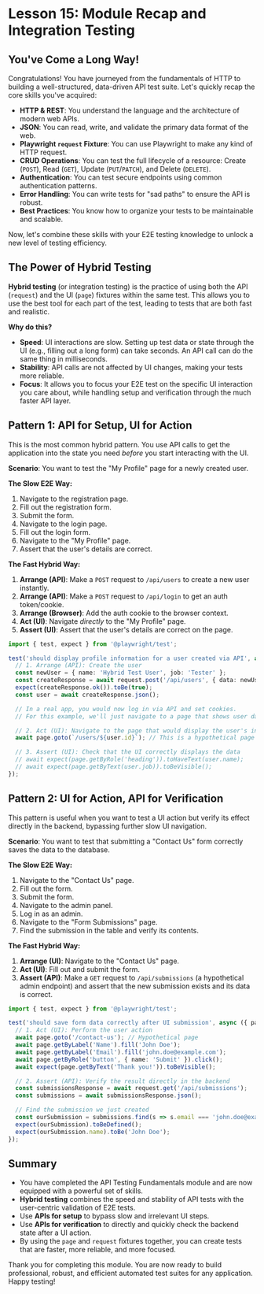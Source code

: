# Lesson 15: Module Recap and Integration Testing

## You've Come a Long Way!

Congratulations! You have journeyed from the fundamentals of HTTP to building a well-structured, data-driven API test suite. Let's quickly recap the core skills you've acquired:

-   **HTTP & REST**: You understand the language and the architecture of modern web APIs.
-   **JSON**: You can read, write, and validate the primary data format of the web.
-   **Playwright `request` Fixture**: You can use Playwright to make any kind of HTTP request.
-   **CRUD Operations**: You can test the full lifecycle of a resource: Create (`POST`), Read (`GET`), Update (`PUT`/`PATCH`), and Delete (`DELETE`).
-   **Authentication**: You can test secure endpoints using common authentication patterns.
-   **Error Handling**: You can write tests for "sad paths" to ensure the API is robust.
-   **Best Practices**: You know how to organize your tests to be maintainable and scalable.

Now, let's combine these skills with your E2E testing knowledge to unlock a new level of testing efficiency.

## The Power of Hybrid Testing

**Hybrid testing** (or integration testing) is the practice of using both the API (`request`) and the UI (`page`) fixtures within the same test. This allows you to use the best tool for each part of the test, leading to tests that are both fast and realistic.

**Why do this?**
-   **Speed**: UI interactions are slow. Setting up test data or state through the UI (e.g., filling out a long form) can take seconds. An API call can do the same thing in milliseconds.
-   **Stability**: API calls are not affected by UI changes, making your tests more reliable.
-   **Focus**: It allows you to focus your E2E test on the specific UI interaction you care about, while handling setup and verification through the much faster API layer.

## Pattern 1: API for Setup, UI for Action

This is the most common hybrid pattern. You use API calls to get the application into the state you need *before* you start interacting with the UI.

**Scenario**: You want to test the "My Profile" page for a newly created user.

**The Slow E2E Way:**
1.  Navigate to the registration page.
2.  Fill out the registration form.
3.  Submit the form.
4.  Navigate to the login page.
5.  Fill out the login form.
6.  Navigate to the "My Profile" page.
7.  Assert that the user's details are correct.

**The Fast Hybrid Way:**
1.  **Arrange (API)**: Make a `POST` request to `/api/users` to create a new user instantly.
2.  **Arrange (API)**: Make a `POST` request to `/api/login` to get an auth token/cookie.
3.  **Arrange (Browser)**: Add the auth cookie to the browser context.
4.  **Act (UI)**: Navigate *directly* to the "My Profile" page.
5.  **Assert (UI)**: Assert that the user's details are correct on the page.

```typescript
import { test, expect } from '@playwright/test';

test('should display profile information for a user created via API', async ({ page, request }) => {
  // 1. Arrange (API): Create the user
  const newUser = { name: 'Hybrid Test User', job: 'Tester' };
  const createResponse = await request.post('/api/users', { data: newUser });
  expect(createResponse.ok()).toBe(true);
  const user = await createResponse.json();

  // In a real app, you would now log in via API and set cookies.
  // For this example, we'll just navigate to a page that shows user data.

  // 2. Act (UI): Navigate to the page that would display the user's info
  await page.goto(`/users/${user.id}`); // This is a hypothetical page

  // 3. Assert (UI): Check that the UI correctly displays the data
  // await expect(page.getByRole('heading')).toHaveText(user.name);
  // await expect(page.getByText(user.job)).toBeVisible();
});
```

## Pattern 2: UI for Action, API for Verification

This pattern is useful when you want to test a UI action but verify its effect directly in the backend, bypassing further slow UI navigation.

**Scenario**: You want to test that submitting a "Contact Us" form correctly saves the data to the database.

**The Slow E2E Way:**
1.  Navigate to the "Contact Us" page.
2.  Fill out the form.
3.  Submit the form.
4.  Navigate to the admin panel.
5.  Log in as an admin.
6.  Navigate to the "Form Submissions" page.
7.  Find the submission in the table and verify its contents.

**The Fast Hybrid Way:**
1.  **Arrange (UI)**: Navigate to the "Contact Us" page.
2.  **Act (UI)**: Fill out and submit the form.
3.  **Assert (API)**: Make a `GET` request to `/api/submissions` (a hypothetical admin endpoint) and assert that the new submission exists and its data is correct.

```typescript
import { test, expect } from '@playwright/test';

test('should save form data correctly after UI submission', async ({ page, request }) => {
  // 1. Act (UI): Perform the user action
  await page.goto('/contact-us'); // Hypothetical page
  await page.getByLabel('Name').fill('John Doe');
  await page.getByLabel('Email').fill('john.doe@example.com');
  await page.getByRole('button', { name: 'Submit' }).click();
  await expect(page.getByText('Thank you!')).toBeVisible();

  // 2. Assert (API): Verify the result directly in the backend
  const submissionsResponse = await request.get('/api/submissions');
  const submissions = await submissionsResponse.json();

  // Find the submission we just created
  const ourSubmission = submissions.find(s => s.email === 'john.doe@example.com');
  expect(ourSubmission).toBeDefined();
  expect(ourSubmission.name).toBe('John Doe');
});
```

## Summary

-   You have completed the API Testing Fundamentals module and are now equipped with a powerful set of skills.
-   **Hybrid testing** combines the speed and stability of API tests with the user-centric validation of E2E tests.
-   Use **APIs for setup** to bypass slow and irrelevant UI steps.
-   Use **APIs for verification** to directly and quickly check the backend state after a UI action.
-   By using the `page` and `request` fixtures together, you can create tests that are faster, more reliable, and more focused.

Thank you for completing this module. You are now ready to build professional, robust, and efficient automated test suites for any application. Happy testing!